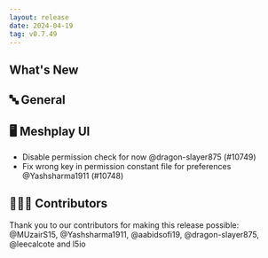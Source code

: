 ```yaml
---
layout: release
date: 2024-04-19
tag: v0.7.49
---
```


## What's New
## 🔤 General
## 🖥 Meshplay UI

- Disable permission check for now @dragon-slayer875 (#10749)
- Fix wrong key in permission constant file for preferences @Yashsharma1911 (#10748)

## 👨🏽‍💻 Contributors

Thank you to our contributors for making this release possible:
@MUzairS15, @Yashsharma1911, @aabidsofi19, @dragon-slayer875, @leecalcote and l5io
